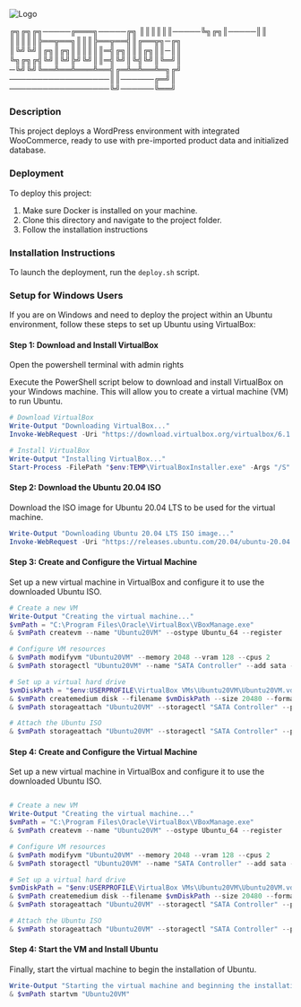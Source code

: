 
![Logo](https://i.postimg.cc/VN7xP0c7/woodeploy-Cropped-1.jpg)






╔╗╔╗╔╗─────╔═══╗─────╔╗
║║║║║║─────╚╗╔╗║─────║║
║║║║║╠══╦══╗║║║╠══╦══╣║╔══╦╗─╔╗
║╚╝╚╝║╔╗║╔╗║║║║║║═╣╔╗║║║╔╗║║─║║
╚╗╔╗╔╣╚╝║╚╝╠╝╚╝║║═╣╚╝║╚╣╚╝║╚═╝║
─╚╝╚╝╚══╩══╩═══╩══╣╔═╩═╩══╩═╗╔╝
──────────────────║║──────╔═╝║
──────────────────╚╝──────╚══╝
### Description
This project deploys a WordPress environment with integrated WooCommerce, ready to use with pre-imported product data and initialized database.

### Deployment
To deploy this project:
1. Make sure Docker is installed on your machine.
2. Clone this directory and navigate to the project folder.
3. Follow the installation instructions


### Installation Instructions

To launch the deployment, run the `deploy.sh` script.

### Setup for Windows Users
If you are on Windows and need to deploy the project within an Ubuntu environment, follow these steps to set up Ubuntu using VirtualBox:

#### Step 1: Download and Install VirtualBox

Open the powershell terminal with admin rights

Execute the PowerShell script below to download and install VirtualBox on your Windows machine. This will allow you to create a virtual machine (VM) to run Ubuntu.

```powershell
# Download VirtualBox
Write-Output "Downloading VirtualBox..."
Invoke-WebRequest -Uri "https://download.virtualbox.org/virtualbox/6.1.34/VirtualBox-6.1.34-150636-Win.exe" -OutFile "$env:TEMP\VirtualBoxInstaller.exe"

# Install VirtualBox
Write-Output "Installing VirtualBox..."
Start-Process -FilePath "$env:TEMP\VirtualBoxInstaller.exe" -Args "/S" -Wait

```

#### Step 2: Download the Ubuntu 20.04 ISO

Download the ISO image for Ubuntu 20.04 LTS to be used for the virtual machine.

```powershell
Write-Output "Downloading Ubuntu 20.04 LTS ISO image..."
Invoke-WebRequest -Uri "https://releases.ubuntu.com/20.04/ubuntu-20.04.4-live-server-amd64.iso" -OutFile "$env:TEMP\ubuntu-20.04.4-live-server-amd64.iso"
```

####  Step 3: Create and Configure the Virtual Machine

Set up a new virtual machine in VirtualBox and configure it to use the downloaded Ubuntu ISO.

```powershell
# Create a new VM
Write-Output "Creating the virtual machine..."
$vmPath = "C:\Program Files\Oracle\VirtualBox\VBoxManage.exe"
& $vmPath createvm --name "Ubuntu20VM" --ostype Ubuntu_64 --register

# Configure VM resources
& $vmPath modifyvm "Ubuntu20VM" --memory 2048 --vram 128 --cpus 2
& $vmPath storagectl "Ubuntu20VM" --name "SATA Controller" --add sata --controller IntelAHCI

# Set up a virtual hard drive
$vmDiskPath = "$env:USERPROFILE\VirtualBox VMs\Ubuntu20VM\Ubuntu20VM.vdi"
& $vmPath createmedium disk --filename $vmDiskPath --size 20480 --format VDI
& $vmPath storageattach "Ubuntu20VM" --storagectl "SATA Controller" --port 0 --device 0 --type hdd --medium $vmDiskPath

# Attach the Ubuntu ISO
& $vmPath storageattach "Ubuntu20VM" --storagectl "SATA Controller" --port 1 --device 0 --type dvddrive --medium "$env:TEMP\ubuntu-20.04.4-live-server-amd64.iso"

```

####  Step 4: Create and Configure the Virtual Machine

Set up a new virtual machine in VirtualBox and configure it to use the downloaded Ubuntu ISO.

```powershell

# Create a new VM
Write-Output "Creating the virtual machine..."
$vmPath = "C:\Program Files\Oracle\VirtualBox\VBoxManage.exe"
& $vmPath createvm --name "Ubuntu20VM" --ostype Ubuntu_64 --register

# Configure VM resources
& $vmPath modifyvm "Ubuntu20VM" --memory 2048 --vram 128 --cpus 2
& $vmPath storagectl "Ubuntu20VM" --name "SATA Controller" --add sata --controller IntelAHCI

# Set up a virtual hard drive
$vmDiskPath = "$env:USERPROFILE\VirtualBox VMs\Ubuntu20VM\Ubuntu20VM.vdi"
& $vmPath createmedium disk --filename $vmDiskPath --size 20480 --format VDI
& $vmPath storageattach "Ubuntu20VM" --storagectl "SATA Controller" --port 0 --device 0 --type hdd --medium $vmDiskPath

# Attach the Ubuntu ISO
& $vmPath storageattach "Ubuntu20VM" --storagectl "SATA Controller" --port 1 --device 0 --type dvddrive --medium "$env:TEMP\ubuntu-20.04.4-live-server-amd64.iso"

``` 
####  Step 4: Start the VM and Install Ubuntu

Finally, start the virtual machine to begin the installation of Ubuntu.

```powerShell
Write-Output "Starting the virtual machine and beginning the installation of Ubuntu..."
& $vmPath startvm "Ubuntu20VM"
```
